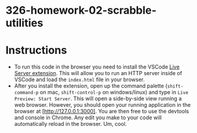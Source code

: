 # 326-homework-02-scrabble-utilities

# Instructions

- To run this code in the browser you need to install the VSCode [Live Server extension](https://marketplace.visualstudio.com/items?itemName=ritwickdey.LiveServer). This will allow you to run an HTTP server inside of VSCode and load the `index.html` file in your browser.
- After you install the extension, open up the command palette (`shift-command-p` on mac, `shift-control-p` on windows/linux) and type in `Live Preview: Start Server`. This will open a side-by-side view running a web browser. However, you should open your running application in the browser at [http://127.0.0.1:3000]. You are then free to use the devtools and console in Chrome. Any edit you make to your code will automatically reload in the browser. Um, cool.
